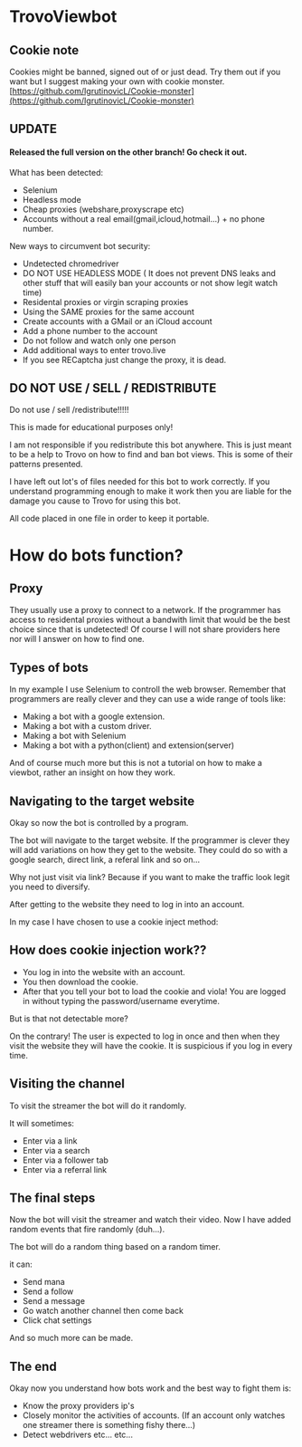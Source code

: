 # TrovoViewbot

## Cookie note

Cookies might be banned, signed out of or just dead. Try them out if you want but I suggest making your own with cookie monster. [https://github.com/IgrutinovicL/Cookie-monster](https://github.com/IgrutinovicL/Cookie-monster)

## UPDATE

#### Released the full version on the other branch! Go check it out.

What has been detected:

  - Selenium
  - Headless mode
  - Cheap proxies (webshare,proxyscrape etc)
  - Accounts without a real email(gmail,icloud,hotmail...) + no phone number.

New ways to circumvent bot security:
  
  - Undetected chromedriver
  - DO NOT USE HEADLESS MODE ( It does not prevent DNS leaks and other stuff that will easily ban your accounts or not show legit watch time)
  - Residental proxies or virgin scraping proxies
  - Using the SAME proxies for the same account
  - Create accounts with a GMail or an iCloud account
  - Add a phone number to the account
  - Do not follow and watch only one person
  - Add additional ways to enter trovo.live
  - If you see RECaptcha just change the proxy, it is dead.


## DO NOT USE / SELL / REDISTRIBUTE 

Do not use / sell /redistribute!!!!!

This is made for educational purposes only!

I am not responsible if you redistribute this bot anywhere. This is just meant to be a help to Trovo on how to find and ban bot views. This is some of their patterns presented.

I have left out lot's of files needed for this bot to work correctly. If you understand programming enough to make it work then you are liable for the damage you cause to Trovo for using this bot.

All code placed in one file in order to keep it portable.

# How do bots function?

## Proxy

They usually use a proxy to connect to a network. If the programmer has access to residental proxies without a bandwith limit that would be the best choice since that is undetected! Of course I will not share providers here nor will I answer on how to find one.

## Types of bots

In my example I use Selenium to controll the web browser. Remember that programmers are really clever and they can use a wide range of tools like:

- Making a bot with a google extension.
- Making a bot with a custom driver. 
- Making a bot with Selenium
- Making a bot with a python(client) and extension(server)

And of course much more but this is not a tutorial on how to make a viewbot, rather an insight on how they work.

## Navigating to the target website

Okay so now the bot is controlled by a program.

The bot will navigate to the target website. If the programmer is clever they will add variations on how they get to the website. They could do so with a google search, direct link, a referal link and so on...

Why not just visit via link? Because if you want to make the traffic look legit you need to diversify.

After getting to the website they need to log in into an account.

In my case I have chosen to use a cookie inject method:

## How does cookie injection work??

- You log in into the website with an account.
- You then download the cookie.
- After that you tell your bot to load the cookie and viola! You are logged in without typing the password/username everytime.

But is that not detectable more?

On the contrary! The user is expected to log in once and then when they visit the website they will have the cookie. It is suspicious if you log in every time.

## Visiting the channel

To visit the streamer the bot will do it randomly.

It will sometimes:

- Enter via a link
- Enter via a search
- Enter via a follower tab
- Enter via a referral link

## The final steps

Now the bot will visit the streamer and watch their video. Now I have added random events that fire randomly (duh...). 

The bot will do a random thing based on a random timer. 

it can:

- Send mana
- Send a follow
- Send a message
- Go watch another channel then come back
- Click chat settings

And so much more can be made.

## The end

Okay now you understand how bots work and the best way to fight them is:

- Know the proxy providers ip's
- Closely monitor the activities of accounts. (If an account only watches one streamer there is something fishy there...)
- Detect webdrivers
etc... etc...
